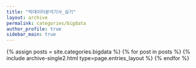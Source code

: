 ```yaml
---
title: "빅데이터분석기사_실기"
layout: archive
permalink: categories/bigdata
author_profile: true
sidebar_main: true
---
```


{% assign posts = site.categories.bigdata %}
{% for post in posts %} {% include archive-single2.html type=page.entries_layout %} {% endfor %}

